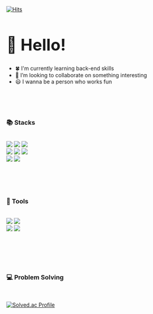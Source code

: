 

<!--
**RimKim/RimKim** is a ✨ _special_ ✨ repository because its `README.md` (this file) appears on your GitHub profile.

Here are some ideas to get you started:

- 🔭 I’m currently working on ...
- 🌱 I’m currently learning ...
- 👯 I’m looking to collaborate on ...
- 🤔 I’m looking for help with ...
- 💬 Ask me about ...
- 📫 How to reach me: ...
- 😄 Pronouns: ...
- ⚡ Fun fact: ...
-->
[![Hits](https://hits.seeyoufarm.com/api/count/incr/badge.svg?url=https%3A%2F%2Fgithub.com%2FRimKim&count_bg=%23585CD9&title_bg=%231F37E9&icon=&icon_color=%23E7E7E7&title=hits&edge_flat=false)](https://hits.seeyoufarm.com)

## <div align><h1>👋 Hello! </h1></div>

+  🍀 I'm currently learning back-end skills
+  👯 I’m looking to collaborate on something interesting
+  😃 I wanna be a person who works fun


<br>
<br>
<br>
<div align><h3>  📚 Stacks</h3></div>
<div align>
<br>
<img src="https://img.shields.io/badge/java-007396?style=for-the-badge&logo=java&logoColor=white"> 
<img src="https://img.shields.io/badge/spring-6DB33F?style=for-the-badge&logo=spring&logoColor=white"> 
<img src="https://img.shields.io/badge/Spring Boot-6DB33F?style=for-the-badge&logo=Spring Boot&logoColor=white"/><br>
<img src="https://img.shields.io/badge/JavaScript-F7DF1E?style=for-the-badge&logo=JavaScript&logoColor=white"/>
<img src="https://img.shields.io/badge/HTML-E34F26?style=for-the-badge&logo=HTML5&logoColor=white"/>
<img src="https://img.shields.io/badge/CSS-1572B6?style=for-the-badge&logo=CSS3&logoColor=white"/><br>
<img src="https://img.shields.io/badge/oracle-F80000?style=for-the-badge&logo=oracle&logoColor=white">
<img src="https://img.shields.io/badge/mysql-4479A1?style=for-the-badge&logo=mysql&logoColor=white"/><br>



  

  
  
  


  <br>

</div>
<br>
<br>
<br>
<div align><h3>  🔨 Tools</h3></div>
<div align>
 <br> 
  
<img src="https://img.shields.io/badge/Postman-FF6C37?style=for-the-badge&logo=Postman&logoColor=white">
<img src="https://img.shields.io/badge/Git-F05032?style=for-the-badge&logo=Git&logoColor=white"> <br>
<img src="https://img.shields.io/badge/Eclipse IDE-2C2255?style=for-the-badge&logo=Eclipse IDE&logoColor=white">
<img src="https://img.shields.io/badge/visual studio code-007ACC?style=for-the-badge&logo=visual studio code&logoColor=white">



 <br>

</div>


<br>
<br>
<br>
<br>
<br>
<div align><h3>  💻 Problem Solving </h3></div> 

<br>
 
[![Solved.ac Profile](http://mazassumnida.wtf/api/generate_badge?boj=peter1224)](https://solved.ac/peter1224)<br/>

